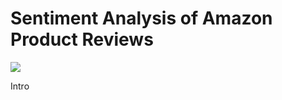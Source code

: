 # Sentiment Analysis of Amazon Product Reviews

![](C:\Users\klaud\Documents\git\nlp-sentiment-analysis\img\sentiment_emoji.jpg)

Intro